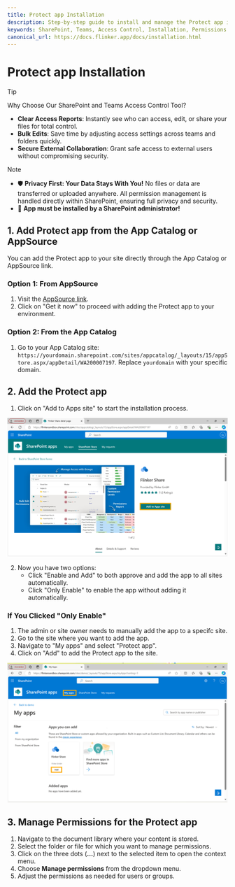 ```yaml
---
title: Protect app Installation
description: Step-by-step guide to install and manage the Protect app in SharePoint.
keywords: SharePoint, Teams, Access Control, Installation, Permissions
canonical_url: https://docs.flinker.app/docs/installation.html
---
```


# Protect app Installation

> [!TIP]  
> Why Choose Our SharePoint and Teams Access Control Tool?  
> - **Clear Access Reports**: Instantly see who can access, edit, or share your files for total control.  
> - **Bulk Edits**: Save time by adjusting access settings across teams and folders quickly.  
> - **Secure External Collaboration**: Grant safe access to external users without compromising security.  

> [!Note]
> - 🛡️ **Privacy First: Your Data Stays With You!** No files or data are transferred or uploaded anywhere. All permission management is handled directly within SharePoint, ensuring full privacy and security.
> - 🚨 **App must be installed by a SharePoint administrator!**


## 1. Add Protect app from the App Catalog or AppSource

You can add the Protect app to your site directly through the App Catalog or AppSource link.

### Option 1: From AppSource

1. Visit the [AppSource link](https://appsource.microsoft.com/en-us/product/office/WA200007197?src=docs&mktcmpid=docs_installation).
2. Click on "Get it now" to proceed with adding the Protect app to your environment.

### Option 2: From the App Catalog

1. Go to your App Catalog site: `https://yourdomain.sharepoint.com/sites/appcatalog/_layouts/15/appStore.aspx/appDetail/WA200007197`. Replace `yourdomain` with your specific domain.

## 2. Add the Protect app

1.  Click on "Add to Apps site" to start the installation process.

![Add App from App Catalog](/_media/sharepoint-app-catalog-share-add-app-to-site.png)

2. Now you have two options:
    - Click "Enable and Add" to both approve and add the app to all sites automatically.
    - Click "Only Enable" to enable the app without adding it automatically.

### If You Clicked "Only Enable"

1. The admin or site owner needs to manually add the app to a specifc site.
2. Go to the site where you want to add the app.
3. Navigate to "My apps" and select "Protect app".
4. Click on "Add" to add the Protect app to the site.

![Add Protect app from My Apps](/_media/sharepoint-site-myapps-share-app-add.png)

## 3. Manage Permissions for the Protect app

1. Navigate to the document library where your content is stored.
2. Select the folder or file for which you want to manage permissions.
3. Click on the three dots (**...**) next to the selected item to open the context menu.
4. Choose **Manage permissions** from the dropdown menu.
5. Adjust the permissions as needed for users or groups.
